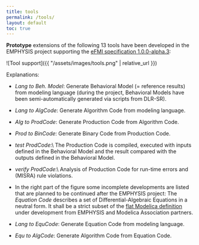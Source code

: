 ```yaml
---
title: tools
permalink: /tools/
layout: default
toc: true
---
```


**Prototype** extensions of the following 13 tools have been developed in the EMPHYSIS project supporting
the [eFMI specification 1.0.0-alpha.3](https://emphysis.github.io/pages/downloads/efmi_specification_1.0.0-alpha.3.html):

![Tool support]({{ "/assets/images/tools.png" | relative_url }})

Explanations:

- _Lang to Beh. Model_: Generate Behavioral Model (= reference results) from modeling language
  (during the project, Behavioral Models have been semi-automatically generated via scripts
   from DLR-SR).

- _Lang to AlgCode_: Generate Algorithm Code from modeling language.

- _Alg to ProdCode_: Generate Production Code from Algorithm Code.

- _Prod to BinCode_: Generate Binary Code from Production Code.

- _test ProdCode_:\\
  The Production Code is compiled, executed with inputs defined in the
  Behavioral Model and the result compared with the outputs defined in the Behavioral Model.

- _verify ProdCode_:\\
  Analysis of Production Code for run-time errors and (MISRA) rule violations.
  
- In the right part of the figure some incomplete developments are listed that
  are planned to be continued after the EMPHYSIS project:
  The _Equation Code_ describes a set of Differential-Algebraic Equations in a
  neutral form. It shall be a strict subset of the [flat Modelica definition](https://github.com/modelica/ModelicaSpecification/blob/MCP/0031/RationaleMCP/0031/ReadMe.md)
  under development from EMPHYSIS and Modelica Association partners.

- _Lang to EquCode_: Generate Equation Code from modeling language.

- _Equ to AlgCode_: Generate Algorithm Code from Equation Code.